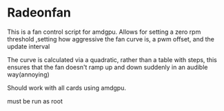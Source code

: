 # Radeonfan
This is a fan control script for amdgpu.
Allows for setting a zero rpm threshold ,setting how aggressive the fan curve is, a pwm offset, and the update interval

The curve is calculated via a quadratic, rather than a table with steps, this ensures that the fan doesn't ramp up and down suddenly in an audible way(annoying)

Should work with all cards using amdgpu. 

must be run as root
 
